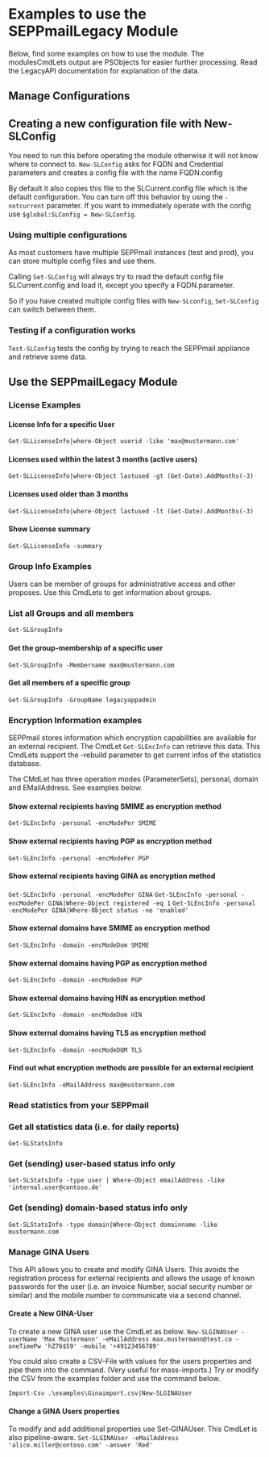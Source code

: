 # Examples to use the SEPPmailLegacy Module

Below, find some examples on how to use the module. The modulesCmdLets output are PSObjects for easier further processing. Read the LegacyAPI documentation for explanation of the data.

## Manage Configurations

## Creating a new configuration file with New-SLConfig

You need to run this before operating the module otherwise it will not know where to connect to. `New-SLConfig` asks for FQDN and Credential parameters and creates a config file with the name FQDN.config

By default it also copies this file to the SLCurrent.config file which is the default configuration. You can turn off this behavior by using the `-notcurrent` parameter.
If you want to immediately operate with the config use `$global:SLConfig = New-SLConfig`.

### Using multiple configurations

As most customers have multiple SEPPmail instances (test and prod), you can store multiple config files and use them.

Calling `Set-SLConfig` will always try to read the default config file SLCurrent.config and load it, except you specify a FQDN.parameter.

So if you have created multiple config files with `New-SLconfig`, `Set-SLConfig` can switch between them.

### Testing if a configuration works

`Test-SLConfig` tests the config by trying to reach the SEPPmail appliance and retrieve some data.

## Use the SEPPmailLegacy Module

### License Examples

#### License Info for a specific User

`Get-SLLicenseInfo|where-Object userid -like 'max@mustermann.com'`

#### Licenses used within the latest 3 months (active users)

`Get-SLLicenseInfo|where-Object lastused -gt (Get-Date).AddMonths(-3)`

#### Licenses used older than 3 months

`Get-SLLicenseInfo|where-Object lastused -lt (Get-Date).AddMonths(-3)`

#### Show License summary

`Get-SLLicenseInfo -summary`

### Group Info Examples

Users can be member of groups for administrative access and other proposes. Use this CmdLets to get information about groups.

### List all Groups and all members

`Get-SLGroupInfo`

#### Get the group-membership of a specific user

`Get-SLGroupInfo -Membername max@mustermann.com`

#### Get all members of a specific group

`Get-SLGroupInfo -GroupName legacyappadmin`

### Encryption Information examples

SEPPmail stores information which encryption capabilities are available for an external recipient. The CmdLet `Get-SLEncInfo` can retrieve this data.
This CmdLets support the -rebuild parameter to get current infos of the statistics database.

The CMdLet has three operation modes (ParameterSets), personal, domain and EMailAddress. See examples below.

#### Show external recipients having SMIME as encryption method

`Get-SLEncInfo -personal -encModePer SMIME`

#### Show external recipients having PGP as encryption method

`Get-SLEncInfo -personal -encModePer PGP`

#### Show external recipients having GINA as encryption method

`Get-SLEncInfo -personal -encModePer GINA`
`Get-SLEncInfo -personal -encModePer GINA|Where-Object registered -eq 1`
`Get-SLEncInfo -personal -encModePer GINA|Where-Object status -ne 'enabled'`

#### Show external domains have SMIME as encryption method

`Get-SLEncInfo -domain -encModeDom SMIME`

#### Show external domains having PGP as encryption method

`Get-SLEncInfo -domain -encModeDom PGP`

#### Show external domains having HIN as encryption method

`Get-SLEncInfo -domain -encModeDom HIN`

#### Show external domains having TLS as encryption method

`Get-SLEncInfo -domain -encModeDOM TLS`

#### Find out what encryption methods are possible for an external recipient

`Get-SLEncInfo -eMailAddress max@mustermann.com`

### Read statistics from your SEPPmail

### Get all statistics data (i.e. for daily reports)

`Get-SLStatsInfo`

### Get (sending) user-based status info only

`Get-SLStatsInfo -type user | Where-Object emailAddress -like 'internal.user@contoso.de'`

### Get (sending) domain-based status info only

`Get-SLStatsInfo -type domain|Where-Object domainname -like mustermann.com`

### Manage GINA Users

This API allows you to create and modify GINA Users. This avoids the registration process for external recipients and 
allows the usage of known passwords for the user (i.e. an invoice Number, social security number or similar) and the mobile number
to communicate via a second channel.

#### Create a New GINA-User

To create a new GINA user use the CmdLet as below.
`New-SLGINAUser -userName 'Max Mustermann' -eMailAddress max.mustermann@test.co -oneTimePw 'hZ76$59' -mobile '+49123456789'`

You could also create a CSV-File with values for the users properties and pipe them into the command. (Very useful for mass-imports.)
Try or modify the CSV from the examples folder and use the command below.

`Import-Csv .\examples\Ginaimport.csv|New-SLGINAUser`

#### Change a GINA Users properties

To modify and add additional properties use Set-GINAUser. This CmdLet is also pipeline-aware.
`Set-SLGINAUser -eMailAddress 'alice.miller@contoso.com' -answer 'Red'`
